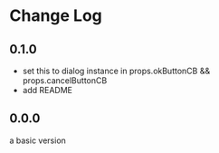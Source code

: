 # Change Log

## 0.1.0
- set this to dialog instance in props.okButtonCB && props.cancelButtonCB
- add README

## 0.0.0

a basic version
